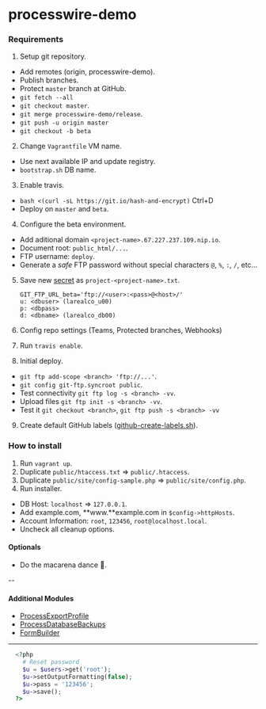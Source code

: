 # processwire-demo

### Requirements

1. Setup git repository.
  * Add remotes (origin, processwire-demo).
  * Publish branches.
  * Protect `master` branch at GitHub.
  * `git fetch --all`
  * `git checkout master`.
  * `git merge processwire-demo/release`.
  * `git push -u origin master`
  * `git checkout -b beta`
2. Change `Vagrantfile` VM name.
  * Use next available IP and update registry.
  * `bootstrap.sh` DB name.
3. Enable travis.
  * `bash <(curl -sL https://git.io/hash-and-encrypt)` Ctrl+D
  * Deploy on `master` and `beta`.
4. Configure the beta environment.
  * Add aditional domain `<project-name>.67.227.237.109.nip.io`.
  * Document root: `public_html/...`.
  * FTP username: `deploy`.
  * Generate a _safe_ FTP password without special characters `@`, `%`, `:`, `/`, etc...
5. Save new [secret](https://github.com/krrrunch/secrets) as `project-<project-name>.txt`.

    ```
    GIT_FTP_URL_beta='ftp://<user>:<pass>@<host>/'
    u: <dbuser> (larealco_u00)
    p: <dbpass>
    d: <dbname> (larealco_db00)
    ```
6. Config repo settings (Teams, Protected branches, Webhooks)
7. Run `travis enable`.
8. Initial deploy.
  * `git ftp add-scope <branch> 'ftp://...'`.
  * `git config git-ftp.syncroot public`.
  * Test connectivity `git ftp log -s <branch> -vv`.
  * Upload files `git ftp init -s <branch> -vv`.
  * Test it `git checkout <branch>`, `git ftp push -s <branch> -vv`
9. Create default GitHub labels ([github-create-labels.sh](https://gist.github.com/memiux/a612fff9975c1cd34e15568708c82668)).

### How to install

1. Run `vagrant up`.
2. Duplicate `public/htaccess.txt` => `public/.htaccess`.
3. Duplicate `public/site/config-sample.php` => `public/site/config.php`.
4. Run installer.
  * DB Host: `localhost` => `127.0.0.1`.
  * Add example.com, **www.**example.com in `$config->httpHosts`.
  * Account Information: `root`, `123456`, `root@localhost.local`.
  * Uncheck all cleanup options.

#### Optionals

* Do the macarena dance :dancer:.

--

#### Additional Modules

* [ProcessExportProfile](http://modules.processwire.com/modules/process-export-profile/)
* [ProcessDatabaseBackups](http://modules.processwire.com/modules/process-database-backups)
* [FormBuilder](https://github.com/krrrunch/secrets/raw/master/ProcessWire-Form-Builder.txt)

---

```php
  <?php
    # Reset password
    $u = $users->get('root');
    $u->setOutputFormatting(false);
    $u->pass = '123456';
    $u->save();
  ?>
```
